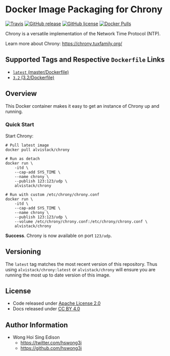 # Docker Image Packaging for Chrony

[![Travis](https://img.shields.io/travis/alvistack/docker-chrony.svg)](https://travis-ci.org/alvistack/docker-chrony)
[![GitHub release](https://img.shields.io/github/release/alvistack/docker-chrony.svg)](https://github.com/alvistack/docker-chrony/releases)
[![GitHub license](https://img.shields.io/github/license/alvistack/docker-chrony.svg)](https://github.com/alvistack/docker-chrony/blob/master/LICENSE)
[![Docker Pulls](https://img.shields.io/docker/pulls/alvistack/chrony.svg)](https://hub.docker.com/r/alvistack/chrony/)

Chrony is a versatile implementation of the Network Time Protocol (NTP).

Learn more about Chrony: <https://chrony.tuxfamily.org/>

## Supported Tags and Respective `Dockerfile` Links

  - [`latest` (master/Dockerfile)](https://github.com/alvistack/docker-chrony/blob/master/Dockerfile)
  - [`3.2` (3.2/Dockerfile)](https://github.com/alvistack/docker-chrony/blob/3.2/Dockerfile)

## Overview

This Docker container makes it easy to get an instance of Chrony up and running.

### Quick Start

Start Chrony:

    # Pull latest image
    docker pull alvistack/chrony
    
    # Run as detach
    docker run \
        -itd \
        --cap-add SYS_TIME \
        --name chrony \
        --publish 123:123/udp \
        alvistack/chrony
    
    # Run with custom /etc/chrony/chrony.conf
    docker run \
        -itd \
        --cap-add SYS_TIME \
        --name chrony \
        --publish 123:123/udp \
        --volume /etc/chrony/chrony.conf:/etc/chrony/chrony.conf \
        alvistack/chrony

**Success**. Chrony is now available on port `123/udp`.

## Versioning

The `latest` tag matches the most recent version of this repository. Thus using `alvistack/chrony:latest` or `alvistack/chrony` will ensure you are running the most up to date version of this image.

## License

  - Code released under [Apache License 2.0](LICENSE)
  - Docs released under [CC BY 4.0](http://creativecommons.org/licenses/by/4.0/)

## Author Information

  - Wong Hoi Sing Edison
      - <https://twitter.com/hswong3i>
      - <https://github.com/hswong3i>
